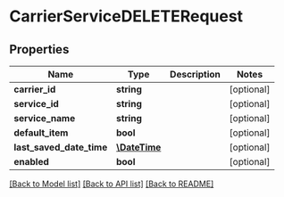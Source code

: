 # CarrierServiceDELETERequest

## Properties
Name | Type | Description | Notes
------------ | ------------- | ------------- | -------------
**carrier_id** | **string** |  | [optional] 
**service_id** | **string** |  | [optional] 
**service_name** | **string** |  | [optional] 
**default_item** | **bool** |  | [optional] 
**last_saved_date_time** | [**\DateTime**](\DateTime.md) |  | [optional] 
**enabled** | **bool** |  | [optional] 

[[Back to Model list]](../README.md#documentation-for-models) [[Back to API list]](../README.md#documentation-for-api-endpoints) [[Back to README]](../README.md)


